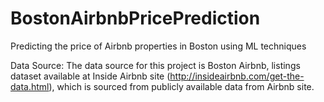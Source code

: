 # BostonAirbnbPricePrediction
Predicting the price of Airbnb properties in Boston using ML techniques

Data Source:
The data source for this project is Boston Airbnb, listings dataset available at Inside Airbnb site (http://insideairbnb.com/get-the-data.html), which is sourced from publicly available data from Airbnb site.

